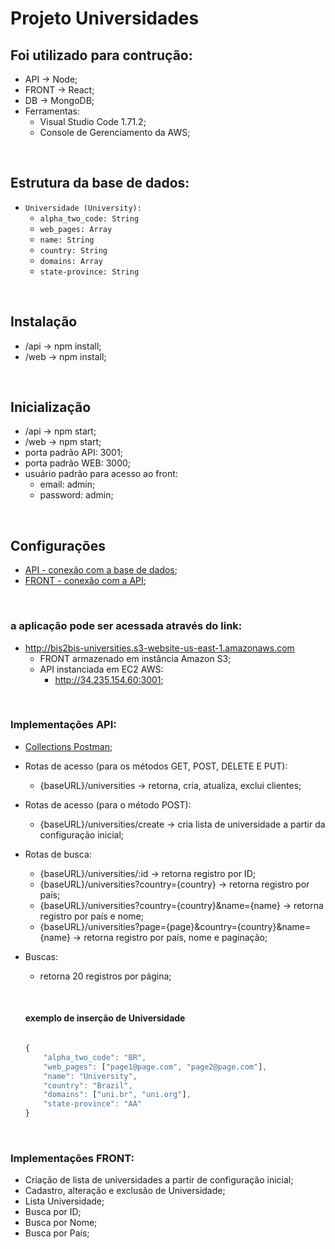 # Projeto Universidades

## Foi utilizado para contrução:
- API -> Node;
- FRONT -> React;
- DB -> MongoDB;
- Ferramentas:
    - Visual Studio Code 1.71.2;
    - Console de Gerenciamento da AWS;

&nbsp;

## Estrutura da base de dados:
- `Universidade (University):`
    - `alpha_two_code: String`
    - `web_pages: Array`
    - `name: String`
    - `country: String`
    - `domains: Array`
    - `state-province: String`

&nbsp;

## Instalação
- /api -> npm install;
- /web -> npm install;

&nbsp;

## Inicialização
- /api -> npm start;
- /web -> npm start;
- porta padrão API: 3001;
- porta padrão WEB: 3000;
- usuário padrão para acesso ao front:
    - email: admin;
    - password: admin;

&nbsp;

## Configurações
- [API - conexão com a base de dados](https://github.com/rtof83/bis2bis-universities/blob/main/api/database/conn.js);
- [FRONT - conexão com a API](https://github.com/rtof83/bis2bis-universities/blob/main/web/src/api.js);

&nbsp;

### a aplicação pode ser acessada através do link:
- http://bis2bis-universities.s3-website-us-east-1.amazonaws.com
    - FRONT armazenado em instância Amazon S3;
    - API instanciada em EC2 AWS:
        - http://34.235.154.60:3001;

&nbsp;

### Implementações API:
- [Collections Postman](https://github.com/rtof83/bis2bis-universities/blob/main/samples/universities.postman_collection.json);

- Rotas de acesso (para os métodos GET, POST, DELETE E PUT):
    - {baseURL}/universities -> retorna, cria, atualiza, exclui clientes;

- Rotas de acesso (para o método POST):
    - {baseURL}/universities/create -> cria lista de universidade a partir da configuração inicial;

- Rotas de busca:
    - {baseURL}/universities/:id -> retorna registro por ID;
    - {baseURL}/universities?country={country} -> retorna registro por país;
    - {baseURL}/universities?country={country}&name={name} -> retorna registro por país e nome;
    - {baseURL}/universities?page={page}&country={country}&name={name} -> retorna registro por país, nome e paginação;

- Buscas:
    - retorna 20 registros por página;

    &nbsp;

    #### exemplo de inserção de Universidade

    ```javascript

    {
        "alpha_two_code": "BR",
        "web_pages": ["page1@page.com", "page2@page.com"],
        "name": "University",
        "country": "Brazil",
        "domains": ["uni.br", "uni.org"],
        "state-province": "AA"
    }
    ```

&nbsp;

### Implementações FRONT:
- Criação de lista de universidades a partir de configuração inicial;
- Cadastro, alteração e exclusão de Universidade;
- Lista Universidade;
- Busca por ID;
- Busca por Nome;
- Busca por País;
